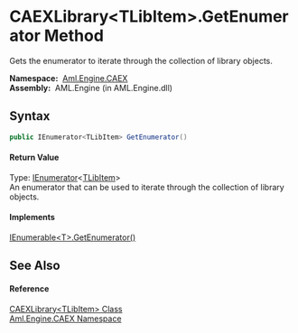 CAEXLibrary&lt;TLibItem>.GetEnumerator Method
=============================================
Gets the enumerator to iterate through the collection of library objects.

  **Namespace:**  [Aml.Engine.CAEX][1]  
  **Assembly:**  AML.Engine (in AML.Engine.dll)

Syntax
------

```csharp
public IEnumerator<TLibItem> GetEnumerator()
```

#### Return Value
Type: [IEnumerator][2]&lt;[TLibItem][3]>  
 An enumerator that can be used to iterate through the collection of library objects. 
#### Implements
[IEnumerable&lt;T>.GetEnumerator()][4]  


See Also
--------

#### Reference
[CAEXLibrary&lt;TLibItem> Class][3]  
[Aml.Engine.CAEX Namespace][1]  

[1]: ../README.md
[2]: https://docs.microsoft.com/dotnet/api/system.collections.generic.ienumerator-1
[3]: README.md
[4]: https://docs.microsoft.com/dotnet/api/system.collections.generic.ienumerable-1.getenumerator#System_Collections_Generic_IEnumerable_1_GetEnumerator
[5]: https://www.automationml.org
[6]: ../../icons/logoShade.png
